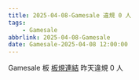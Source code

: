 ```yaml
---
title: 2025-04-08-Gamesale 違規 0 人
tags:
    - Gamesale
abbrlink: 2025-04-08-Gamesale
date: Gamesale-2025-04-08 12:00:00
---
```

Gamesale 板 [板規連結](https://www.ptt.cc/bbs/Gossiping/M.1637425085.A.07D.html)
昨天違規 0 人
